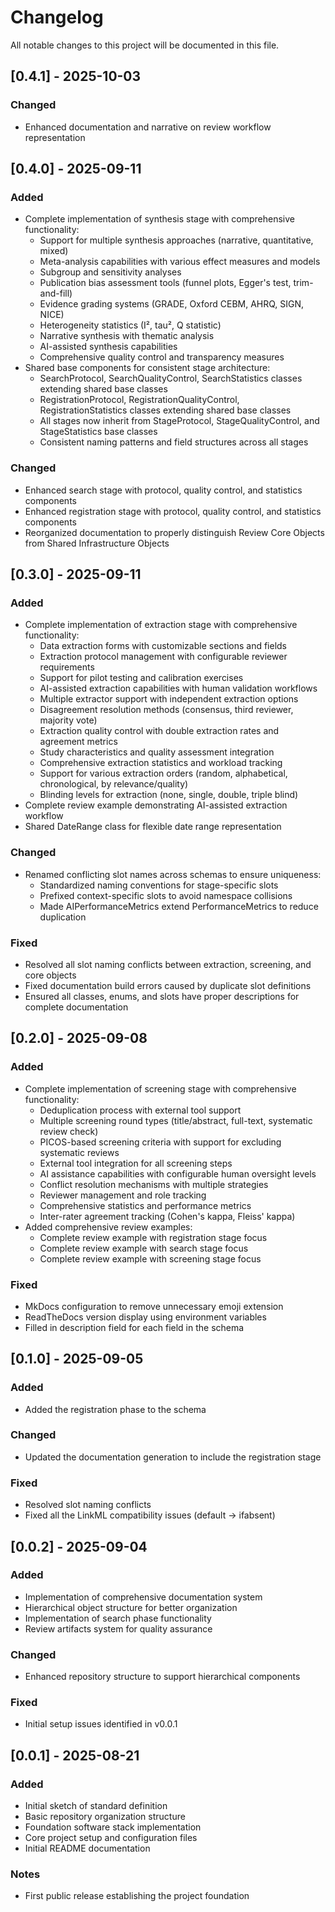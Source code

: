 # Changelog

All notable changes to this project will be documented in this file.

## [0.4.1] - 2025-10-03
### Changed
- Enhanced documentation and narrative on review workflow representation

## [0.4.0] - 2025-09-11

### Added
- Complete implementation of synthesis stage with comprehensive functionality:
  - Support for multiple synthesis approaches (narrative, quantitative, mixed)
  - Meta-analysis capabilities with various effect measures and models
  - Subgroup and sensitivity analyses
  - Publication bias assessment tools (funnel plots, Egger's test, trim-and-fill)
  - Evidence grading systems (GRADE, Oxford CEBM, AHRQ, SIGN, NICE)
  - Heterogeneity statistics (I², tau², Q statistic)
  - Narrative synthesis with thematic analysis
  - AI-assisted synthesis capabilities
  - Comprehensive quality control and transparency measures
- Shared base components for consistent stage architecture:
  - SearchProtocol, SearchQualityControl, SearchStatistics classes extending shared base classes
  - RegistrationProtocol, RegistrationQualityControl, RegistrationStatistics classes extending shared base classes
  - All stages now inherit from StageProtocol, StageQualityControl, and StageStatistics base classes
  - Consistent naming patterns and field structures across all stages

### Changed
- Enhanced search stage with protocol, quality control, and statistics components
- Enhanced registration stage with protocol, quality control, and statistics components
- Reorganized documentation to properly distinguish Review Core Objects from Shared Infrastructure Objects

## [0.3.0] - 2025-09-11

### Added
- Complete implementation of extraction stage with comprehensive functionality:
  - Data extraction forms with customizable sections and fields
  - Extraction protocol management with configurable reviewer requirements
  - Support for pilot testing and calibration exercises
  - AI-assisted extraction capabilities with human validation workflows
  - Multiple extractor support with independent extraction options
  - Disagreement resolution methods (consensus, third reviewer, majority vote)
  - Extraction quality control with double extraction rates and agreement metrics
  - Study characteristics and quality assessment integration
  - Comprehensive extraction statistics and workload tracking
  - Support for various extraction orders (random, alphabetical, chronological, by relevance/quality)
  - Blinding levels for extraction (none, single, double, triple blind)
- Complete review example demonstrating AI-assisted extraction workflow
- Shared DateRange class for flexible date range representation

### Changed
- Renamed conflicting slot names across schemas to ensure uniqueness:
  - Standardized naming conventions for stage-specific slots
  - Prefixed context-specific slots to avoid namespace collisions
  - Made AIPerformanceMetrics extend PerformanceMetrics to reduce duplication

### Fixed
- Resolved all slot naming conflicts between extraction, screening, and core objects
- Fixed documentation build errors caused by duplicate slot definitions
- Ensured all classes, enums, and slots have proper descriptions for complete documentation

## [0.2.0] - 2025-09-08

### Added
- Complete implementation of screening stage with comprehensive functionality:
  - Deduplication process with external tool support
  - Multiple screening round types (title/abstract, full-text, systematic review check)
  - PICOS-based screening criteria with support for excluding systematic reviews
  - External tool integration for all screening steps
  - AI assistance capabilities with configurable human oversight levels
  - Conflict resolution mechanisms with multiple strategies
  - Reviewer management and role tracking
  - Comprehensive statistics and performance metrics
  - Inter-rater agreement tracking (Cohen's kappa, Fleiss' kappa)
- Added comprehensive review examples:
  - Complete review example with registration stage focus
  - Complete review example with search stage focus
  - Complete review example with screening stage focus

### Fixed
- MkDocs configuration to remove unnecessary emoji extension
- ReadTheDocs version display using environment variables
- Filled in description field for each field in the schema


## [0.1.0] - 2025-09-05

### Added
- Added the registration phase to the schema

### Changed
- Updated the documentation generation to include the registration stage

### Fixed
- Resolved slot naming conflicts
- Fixed all the LinkML compatibility issues (default → ifabsent)


## [0.0.2] - 2025-09-04

### Added
- Implementation of comprehensive documentation system
- Hierarchical object structure for better organization
- Implementation of search phase functionality
- Review artifacts system for quality assurance

### Changed
- Enhanced repository structure to support hierarchical components

### Fixed
- Initial setup issues identified in v0.0.1

## [0.0.1] - 2025-08-21

### Added
- Initial sketch of standard definition
- Basic repository organization structure
- Foundation software stack implementation
- Core project setup and configuration files
- Initial README documentation

### Notes
- First public release establishing the project foundation
